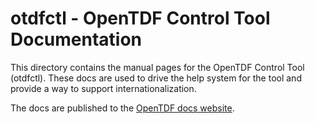 # otdfctl - OpenTDF Control Tool Documentation

This directory contains the manual pages for the OpenTDF Control Tool (otdfctl). These docs are used
to drive the help system for the tool and provide a way to support internationalization.

The docs are published to the [OpenTDF docs website](https://opentdf.github.io/docs/category/cli).
